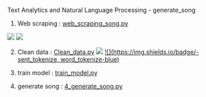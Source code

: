 Text Analytics and Natural Language Processing - generate_song



1. Web scraping : [web_scraping_song.py](./1_web_scraping_song.py/)  

[![](https://img.shields.io/badge/-bs4-blue)](#) [![](https://img.shields.io/badge/-requests-blue)](#) 

2. Clean data : [Clean_data.py](./2_Clean_data.py/)
[![](https://img.shields.io/badge/-pythainlp-blue)](#) [![](https://img.shields.io/badge/-sent_tokenize, word_tokenize-blue)](#)

3. train model : [train_model.py](./3_train_model.py/)

4. generate song : [4_generate_song.py](./4_generate_song.py/)



